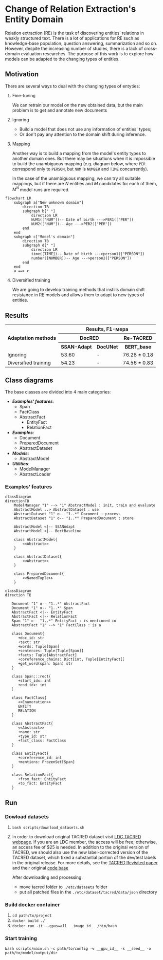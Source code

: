 # Change of Relation Extraction's Entity Domain

Relation extraction (RE) is the task of discovering entities' relations in weakly structured text. There is a lot of
applications for RE such as knowledge-base population, question answering, summarization and so on. However, despite the
increasing number of studies, there is a lack of cross-domain evaluation researches. The purpose of this work is to
explore how models can be adapted to the changing types of entities.

## Motivation

There are several ways to deal with the changing types of entyties:

1) Fine-tuning

    We can retrain our model on the new obtained data, but the main problem is to get and annotate new documents

2) Ignoring

    * Build a model that does not use any information of entities' types;
    * Or don't pay any attention to the domain shift during inference.

3) Mapping

   Another way is to build a mapping from the model's entity types to another domain ones. But there may be situations
   when it is impossible to build the unambiguous mapping (e.g. diagram below, where `PER` correspond only to `PERSON`,
   but `NUM` is `NUMBER` and `TIME` concurrently).

   In the case of the unambiguous mapping, we can try all suitable mappings, but if there are $N$ entities and $M$
   candidates for each of them, $M^N$ model runs are required.

```mermaid
flowchart LR
    subgraph a["New unknown domain"]
        direction TB
        subgraph b[" "]
            direction LR
            NUM1(["NUM"])-- Date of birth --->PER1(["PER"])
            NUM2(["NUM"])-- Age --->PER2(["PER"])
        end
    end
    subgraph c["Model's domain"]
        direction TB
        subgraph d[" "]
            direction LR
            time([TIME])-- Date of birth --->person1(["PERSON"])
            number([NUMBER])-- Age --->person2(["PERSON"])
        end
    end
    a ==> c 
```

4) Diversified training

   We are going to develop training methods that instills domain shift resistance in RE models and allows them to adapt to
   new types of entities.

## Results

<table>
  <tr>
    <th rowspan="3">Adaptation methods</th>
    <th colspan="3">Results, F1-мера</th>
  </tr>
  <tr>
    <th colspan="2">DocRED</th>
    <th colspan="1">Re-TACRED</th>
  </tr>
  <tr>
    <th>SSAN-Adapt</th>
    <th>DocUNet</th>
    <th>BERT_base</th>
  </tr>
  <tr>
    <td>Ignoring</td>
    <td>53.60</td>
    <td>-</td>
    <td> 76.28 &plusmn 0.18 </td>
  </tr>
  <tr>
    <td>Diversified training</td>
    <td>54.23</td>
    <td>-</td>
    <td>74.56 &plusmn 0.83 </td>
  </tr>
</table>


## Class diagrams

The base classes are divided into 4 main categories:

* **_Examples' features_**:
  * Span
  * FactClass
  * AbstractFact
    * EntityFact
    * RelationFact
* **_Examples_**:
  * Document
  * PreparedDocument
  * AbstractDataset
* **_Models_**:
  * AbstractModel
* **_Utilities_**:
  * ModelManager
  * AbstractLoader

### Examples' features

```mermaid
classDiagram
directionTB
    ModelManager "1" --> "1" AbstractModel : init, train and evaluate
    AbstractModel ..> AbstractDataset : use
    AbstractDataset "1" o-- "1..*" Document : process
    AbstractDataset "1" o-- "1..*" PreparedDocument : store
    
    AbstractModel <|-- SSANAdapt
    AbstractModel <|-- BertBaseline
    
    class AbstractModel{
        <<Abstract>>
    }
    
    class AbstractDataset{
        <<Abstract>>
    }
    
    class PreparedDocument{
        <<NamedTuple>>
    }
```

```mermaid
classDiagram
direction TB

   Document "1" o-- "1..*" AbstractFact
   Document "1" o-- "1..*" Span
   AbstractFact <|-- EntityFact
   AbstractFact <|-- RelationFact
   Span "1" o-- "1..*" EntityFact : is mentioned in
   AbstractFact "1" --> "1" FactClass : is a
   
   class Document{
      +doc_id: str
      +text: str
      +words: Tuple[Span]
      +sentences: Tuple[Tuple[Span]]
      +facts: Tuple[AbstractFact]
      +coreference_chains: Dict[int, Tuple[EntityFact]]
      +get_word(span: Span) str
   }
   
   class Span:::rect{
      +start_idx: int
      +end_idx: int
   }
   
   class FactClass{
      <<Enumeration>>
      ENTITY
      RELATION
   }

   class AbstractFact{
      <<Abstract>> 
      +name: str
      +type_id: str
      +fact_class: FactClass
   }
   
   class EntityFact{
      +coreference_id: int
      +mentions: FrozenSet[Span]
   }
   
   class RelationFact{
      +from_fact: EntityFact
      +to_fact: EntityFact
   }
```

## Run

### Dowload datasets

1) `bash scripts/download_datasets.sh`
2) In order to download original TACRED dataset visit [LDC TACRED webpage](https://catalog.ldc.upenn.edu/LDC2018T24).
   If you are an LDC member, the access will be free; otherwise, an access fee of $25 is needed.  In addition to the original version of 
   TACRED, we should also use the new label-corrected version of the TACRED dataset, which fixed a substantial portion of the dev/test 
   labels in the original release. For more details, see the [TACRED Revisited paper](https://arxiv.org/pdf/2004.14855.pdf) and their
   original [code base](https://github.com/DFKI-NLP/tacrev)

   After downloading and processing:
   * move tacred folder to `./etc/datasets` folder 
   * put all patched files in the `./etc/dataset/tacred/data/json` directory


### Build docker container
1) `cd path/to/project`
2) `docker build ./`
3) `docker run -it --gpus=all __image_id__ /bin/bash`

### Start training

`bash scripts/main.sh -c path/to/config -v __gpu_id__ -s __seed__ -o path/to/model/output/dir`
